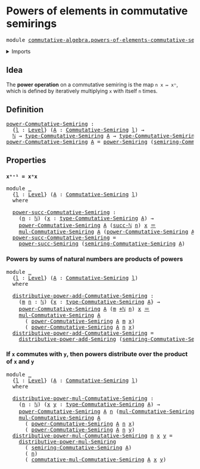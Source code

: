 # Powers of elements in commutative semirings

<pre class="Agda"><a id="56" class="Keyword">module</a> <a id="63" href="commutative-algebra.powers-of-elements-commutative-semirings.html" class="Module">commutative-algebra.powers-of-elements-commutative-semirings</a> <a id="124" class="Keyword">where</a>
</pre>
<details><summary>Imports</summary>

<pre class="Agda"><a id="180" class="Keyword">open</a> <a id="185" class="Keyword">import</a> <a id="192" href="commutative-algebra.commutative-semirings.html" class="Module">commutative-algebra.commutative-semirings</a>

<a id="235" class="Keyword">open</a> <a id="240" class="Keyword">import</a> <a id="247" href="elementary-number-theory.addition-natural-numbers.html" class="Module">elementary-number-theory.addition-natural-numbers</a>
<a id="297" class="Keyword">open</a> <a id="302" class="Keyword">import</a> <a id="309" href="elementary-number-theory.natural-numbers.html" class="Module">elementary-number-theory.natural-numbers</a>

<a id="351" class="Keyword">open</a> <a id="356" class="Keyword">import</a> <a id="363" href="foundation.identity-types.html" class="Module">foundation.identity-types</a>
<a id="389" class="Keyword">open</a> <a id="394" class="Keyword">import</a> <a id="401" href="foundation.universe-levels.html" class="Module">foundation.universe-levels</a>

<a id="429" class="Keyword">open</a> <a id="434" class="Keyword">import</a> <a id="441" href="ring-theory.powers-of-elements-semirings.html" class="Module">ring-theory.powers-of-elements-semirings</a>
</pre>
</details>

## Idea

The **power operation** on a commutative semiring is the map `n x ↦ xⁿ`, which
is defined by iteratively multiplying `x` with itself `n` times.

## Definition

<pre class="Agda"><a id="power-Commutative-Semiring"></a><a id="676" href="commutative-algebra.powers-of-elements-commutative-semirings.html#676" class="Function">power-Commutative-Semiring</a> <a id="703" class="Symbol">:</a>
  <a id="707" class="Symbol">{</a><a id="708" href="commutative-algebra.powers-of-elements-commutative-semirings.html#708" class="Bound">l</a> <a id="710" class="Symbol">:</a> <a id="712" href="Agda.Primitive.html#742" class="Postulate">Level</a><a id="717" class="Symbol">}</a> <a id="719" class="Symbol">(</a><a id="720" href="commutative-algebra.powers-of-elements-commutative-semirings.html#720" class="Bound">A</a> <a id="722" class="Symbol">:</a> <a id="724" href="commutative-algebra.commutative-semirings.html#1182" class="Function">Commutative-Semiring</a> <a id="745" href="commutative-algebra.powers-of-elements-commutative-semirings.html#708" class="Bound">l</a><a id="746" class="Symbol">)</a> <a id="748" class="Symbol">→</a>
  <a id="752" href="elementary-number-theory.natural-numbers.html#732" class="Datatype">ℕ</a> <a id="754" class="Symbol">→</a> <a id="756" href="commutative-algebra.commutative-semirings.html#1992" class="Function">type-Commutative-Semiring</a> <a id="782" href="commutative-algebra.powers-of-elements-commutative-semirings.html#720" class="Bound">A</a> <a id="784" class="Symbol">→</a> <a id="786" href="commutative-algebra.commutative-semirings.html#1992" class="Function">type-Commutative-Semiring</a> <a id="812" href="commutative-algebra.powers-of-elements-commutative-semirings.html#720" class="Bound">A</a>
<a id="814" href="commutative-algebra.powers-of-elements-commutative-semirings.html#676" class="Function">power-Commutative-Semiring</a> <a id="841" href="commutative-algebra.powers-of-elements-commutative-semirings.html#841" class="Bound">A</a> <a id="843" class="Symbol">=</a> <a id="845" href="ring-theory.powers-of-elements-semirings.html#675" class="Function">power-Semiring</a> <a id="860" class="Symbol">(</a><a id="861" href="commutative-algebra.commutative-semirings.html#1430" class="Function">semiring-Commutative-Semiring</a> <a id="891" href="commutative-algebra.powers-of-elements-commutative-semirings.html#841" class="Bound">A</a><a id="892" class="Symbol">)</a>
</pre>
## Properties

### `xⁿ⁺¹ = xⁿx`

<pre class="Agda"><a id="940" class="Keyword">module</a> <a id="947" href="commutative-algebra.powers-of-elements-commutative-semirings.html#947" class="Module">_</a>
  <a id="951" class="Symbol">{</a><a id="952" href="commutative-algebra.powers-of-elements-commutative-semirings.html#952" class="Bound">l</a> <a id="954" class="Symbol">:</a> <a id="956" href="Agda.Primitive.html#742" class="Postulate">Level</a><a id="961" class="Symbol">}</a> <a id="963" class="Symbol">(</a><a id="964" href="commutative-algebra.powers-of-elements-commutative-semirings.html#964" class="Bound">A</a> <a id="966" class="Symbol">:</a> <a id="968" href="commutative-algebra.commutative-semirings.html#1182" class="Function">Commutative-Semiring</a> <a id="989" href="commutative-algebra.powers-of-elements-commutative-semirings.html#952" class="Bound">l</a><a id="990" class="Symbol">)</a>
  <a id="994" class="Keyword">where</a>

  <a id="1003" href="commutative-algebra.powers-of-elements-commutative-semirings.html#1003" class="Function">power-succ-Commutative-Semiring</a> <a id="1035" class="Symbol">:</a>
    <a id="1041" class="Symbol">(</a><a id="1042" href="commutative-algebra.powers-of-elements-commutative-semirings.html#1042" class="Bound">n</a> <a id="1044" class="Symbol">:</a> <a id="1046" href="elementary-number-theory.natural-numbers.html#732" class="Datatype">ℕ</a><a id="1047" class="Symbol">)</a> <a id="1049" class="Symbol">(</a><a id="1050" href="commutative-algebra.powers-of-elements-commutative-semirings.html#1050" class="Bound">x</a> <a id="1052" class="Symbol">:</a> <a id="1054" href="commutative-algebra.commutative-semirings.html#1992" class="Function">type-Commutative-Semiring</a> <a id="1080" href="commutative-algebra.powers-of-elements-commutative-semirings.html#964" class="Bound">A</a><a id="1081" class="Symbol">)</a> <a id="1083" class="Symbol">→</a>
    <a id="1089" href="commutative-algebra.powers-of-elements-commutative-semirings.html#676" class="Function">power-Commutative-Semiring</a> <a id="1116" href="commutative-algebra.powers-of-elements-commutative-semirings.html#964" class="Bound">A</a> <a id="1118" class="Symbol">(</a><a id="1119" href="elementary-number-theory.natural-numbers.html#766" class="InductiveConstructor">succ-ℕ</a> <a id="1126" href="commutative-algebra.powers-of-elements-commutative-semirings.html#1042" class="Bound">n</a><a id="1127" class="Symbol">)</a> <a id="1129" href="commutative-algebra.powers-of-elements-commutative-semirings.html#1050" class="Bound">x</a> <a id="1131" href="foundation-core.identity-types.html#1953" class="Function Operator">＝</a>
    <a id="1137" href="commutative-algebra.commutative-semirings.html#5443" class="Function">mul-Commutative-Semiring</a> <a id="1162" href="commutative-algebra.powers-of-elements-commutative-semirings.html#964" class="Bound">A</a> <a id="1164" class="Symbol">(</a><a id="1165" href="commutative-algebra.powers-of-elements-commutative-semirings.html#676" class="Function">power-Commutative-Semiring</a> <a id="1192" href="commutative-algebra.powers-of-elements-commutative-semirings.html#964" class="Bound">A</a> <a id="1194" href="commutative-algebra.powers-of-elements-commutative-semirings.html#1042" class="Bound">n</a> <a id="1196" href="commutative-algebra.powers-of-elements-commutative-semirings.html#1050" class="Bound">x</a><a id="1197" class="Symbol">)</a> <a id="1199" href="commutative-algebra.powers-of-elements-commutative-semirings.html#1050" class="Bound">x</a>
  <a id="1203" href="commutative-algebra.powers-of-elements-commutative-semirings.html#1003" class="Function">power-succ-Commutative-Semiring</a> <a id="1235" class="Symbol">=</a>
    <a id="1241" href="ring-theory.powers-of-elements-semirings.html#1177" class="Function">power-succ-Semiring</a> <a id="1261" class="Symbol">(</a><a id="1262" href="commutative-algebra.commutative-semirings.html#1430" class="Function">semiring-Commutative-Semiring</a> <a id="1292" href="commutative-algebra.powers-of-elements-commutative-semirings.html#964" class="Bound">A</a><a id="1293" class="Symbol">)</a>
</pre>
### Powers by sums of natural numbers are products of powers

<pre class="Agda"><a id="1370" class="Keyword">module</a> <a id="1377" href="commutative-algebra.powers-of-elements-commutative-semirings.html#1377" class="Module">_</a>
  <a id="1381" class="Symbol">{</a><a id="1382" href="commutative-algebra.powers-of-elements-commutative-semirings.html#1382" class="Bound">l</a> <a id="1384" class="Symbol">:</a> <a id="1386" href="Agda.Primitive.html#742" class="Postulate">Level</a><a id="1391" class="Symbol">}</a> <a id="1393" class="Symbol">(</a><a id="1394" href="commutative-algebra.powers-of-elements-commutative-semirings.html#1394" class="Bound">A</a> <a id="1396" class="Symbol">:</a> <a id="1398" href="commutative-algebra.commutative-semirings.html#1182" class="Function">Commutative-Semiring</a> <a id="1419" href="commutative-algebra.powers-of-elements-commutative-semirings.html#1382" class="Bound">l</a><a id="1420" class="Symbol">)</a>
  <a id="1424" class="Keyword">where</a>

  <a id="1433" href="commutative-algebra.powers-of-elements-commutative-semirings.html#1433" class="Function">distributive-power-add-Commutative-Semiring</a> <a id="1477" class="Symbol">:</a>
    <a id="1483" class="Symbol">(</a><a id="1484" href="commutative-algebra.powers-of-elements-commutative-semirings.html#1484" class="Bound">m</a> <a id="1486" href="commutative-algebra.powers-of-elements-commutative-semirings.html#1486" class="Bound">n</a> <a id="1488" class="Symbol">:</a> <a id="1490" href="elementary-number-theory.natural-numbers.html#732" class="Datatype">ℕ</a><a id="1491" class="Symbol">)</a> <a id="1493" class="Symbol">{</a><a id="1494" href="commutative-algebra.powers-of-elements-commutative-semirings.html#1494" class="Bound">x</a> <a id="1496" class="Symbol">:</a> <a id="1498" href="commutative-algebra.commutative-semirings.html#1992" class="Function">type-Commutative-Semiring</a> <a id="1524" href="commutative-algebra.powers-of-elements-commutative-semirings.html#1394" class="Bound">A</a><a id="1525" class="Symbol">}</a> <a id="1527" class="Symbol">→</a>
    <a id="1533" href="commutative-algebra.powers-of-elements-commutative-semirings.html#676" class="Function">power-Commutative-Semiring</a> <a id="1560" href="commutative-algebra.powers-of-elements-commutative-semirings.html#1394" class="Bound">A</a> <a id="1562" class="Symbol">(</a><a id="1563" href="commutative-algebra.powers-of-elements-commutative-semirings.html#1484" class="Bound">m</a> <a id="1565" href="elementary-number-theory.addition-natural-numbers.html#879" class="Function Operator">+ℕ</a> <a id="1568" href="commutative-algebra.powers-of-elements-commutative-semirings.html#1486" class="Bound">n</a><a id="1569" class="Symbol">)</a> <a id="1571" href="commutative-algebra.powers-of-elements-commutative-semirings.html#1494" class="Bound">x</a> <a id="1573" href="foundation-core.identity-types.html#1953" class="Function Operator">＝</a>
    <a id="1579" href="commutative-algebra.commutative-semirings.html#5443" class="Function">mul-Commutative-Semiring</a> <a id="1604" href="commutative-algebra.powers-of-elements-commutative-semirings.html#1394" class="Bound">A</a>
      <a id="1612" class="Symbol">(</a> <a id="1614" href="commutative-algebra.powers-of-elements-commutative-semirings.html#676" class="Function">power-Commutative-Semiring</a> <a id="1641" href="commutative-algebra.powers-of-elements-commutative-semirings.html#1394" class="Bound">A</a> <a id="1643" href="commutative-algebra.powers-of-elements-commutative-semirings.html#1484" class="Bound">m</a> <a id="1645" href="commutative-algebra.powers-of-elements-commutative-semirings.html#1494" class="Bound">x</a><a id="1646" class="Symbol">)</a>
      <a id="1654" class="Symbol">(</a> <a id="1656" href="commutative-algebra.powers-of-elements-commutative-semirings.html#676" class="Function">power-Commutative-Semiring</a> <a id="1683" href="commutative-algebra.powers-of-elements-commutative-semirings.html#1394" class="Bound">A</a> <a id="1685" href="commutative-algebra.powers-of-elements-commutative-semirings.html#1486" class="Bound">n</a> <a id="1687" href="commutative-algebra.powers-of-elements-commutative-semirings.html#1494" class="Bound">x</a><a id="1688" class="Symbol">)</a>
  <a id="1692" href="commutative-algebra.powers-of-elements-commutative-semirings.html#1433" class="Function">distributive-power-add-Commutative-Semiring</a> <a id="1736" class="Symbol">=</a>
    <a id="1742" href="ring-theory.powers-of-elements-semirings.html#1810" class="Function">distributive-power-add-Semiring</a> <a id="1774" class="Symbol">(</a><a id="1775" href="commutative-algebra.commutative-semirings.html#1430" class="Function">semiring-Commutative-Semiring</a> <a id="1805" href="commutative-algebra.powers-of-elements-commutative-semirings.html#1394" class="Bound">A</a><a id="1806" class="Symbol">)</a>
</pre>
### If `x` commutes with `y`, then powers distribute over the product of `x` and `y`

<pre class="Agda"><a id="1907" class="Keyword">module</a> <a id="1914" href="commutative-algebra.powers-of-elements-commutative-semirings.html#1914" class="Module">_</a>
  <a id="1918" class="Symbol">{</a><a id="1919" href="commutative-algebra.powers-of-elements-commutative-semirings.html#1919" class="Bound">l</a> <a id="1921" class="Symbol">:</a> <a id="1923" href="Agda.Primitive.html#742" class="Postulate">Level</a><a id="1928" class="Symbol">}</a> <a id="1930" class="Symbol">(</a><a id="1931" href="commutative-algebra.powers-of-elements-commutative-semirings.html#1931" class="Bound">A</a> <a id="1933" class="Symbol">:</a> <a id="1935" href="commutative-algebra.commutative-semirings.html#1182" class="Function">Commutative-Semiring</a> <a id="1956" href="commutative-algebra.powers-of-elements-commutative-semirings.html#1919" class="Bound">l</a><a id="1957" class="Symbol">)</a>
  <a id="1961" class="Keyword">where</a>

  <a id="1970" href="commutative-algebra.powers-of-elements-commutative-semirings.html#1970" class="Function">distributive-power-mul-Commutative-Semiring</a> <a id="2014" class="Symbol">:</a>
    <a id="2020" class="Symbol">(</a><a id="2021" href="commutative-algebra.powers-of-elements-commutative-semirings.html#2021" class="Bound">n</a> <a id="2023" class="Symbol">:</a> <a id="2025" href="elementary-number-theory.natural-numbers.html#732" class="Datatype">ℕ</a><a id="2026" class="Symbol">)</a> <a id="2028" class="Symbol">(</a><a id="2029" href="commutative-algebra.powers-of-elements-commutative-semirings.html#2029" class="Bound">x</a> <a id="2031" href="commutative-algebra.powers-of-elements-commutative-semirings.html#2031" class="Bound">y</a> <a id="2033" class="Symbol">:</a> <a id="2035" href="commutative-algebra.commutative-semirings.html#1992" class="Function">type-Commutative-Semiring</a> <a id="2061" href="commutative-algebra.powers-of-elements-commutative-semirings.html#1931" class="Bound">A</a><a id="2062" class="Symbol">)</a> <a id="2064" class="Symbol">→</a>
    <a id="2070" href="commutative-algebra.powers-of-elements-commutative-semirings.html#676" class="Function">power-Commutative-Semiring</a> <a id="2097" href="commutative-algebra.powers-of-elements-commutative-semirings.html#1931" class="Bound">A</a> <a id="2099" href="commutative-algebra.powers-of-elements-commutative-semirings.html#2021" class="Bound">n</a> <a id="2101" class="Symbol">(</a><a id="2102" href="commutative-algebra.commutative-semirings.html#5443" class="Function">mul-Commutative-Semiring</a> <a id="2127" href="commutative-algebra.powers-of-elements-commutative-semirings.html#1931" class="Bound">A</a> <a id="2129" href="commutative-algebra.powers-of-elements-commutative-semirings.html#2029" class="Bound">x</a> <a id="2131" href="commutative-algebra.powers-of-elements-commutative-semirings.html#2031" class="Bound">y</a><a id="2132" class="Symbol">)</a> <a id="2134" href="foundation-core.identity-types.html#1953" class="Function Operator">＝</a>
    <a id="2140" href="commutative-algebra.commutative-semirings.html#5443" class="Function">mul-Commutative-Semiring</a> <a id="2165" href="commutative-algebra.powers-of-elements-commutative-semirings.html#1931" class="Bound">A</a>
      <a id="2173" class="Symbol">(</a> <a id="2175" href="commutative-algebra.powers-of-elements-commutative-semirings.html#676" class="Function">power-Commutative-Semiring</a> <a id="2202" href="commutative-algebra.powers-of-elements-commutative-semirings.html#1931" class="Bound">A</a> <a id="2204" href="commutative-algebra.powers-of-elements-commutative-semirings.html#2021" class="Bound">n</a> <a id="2206" href="commutative-algebra.powers-of-elements-commutative-semirings.html#2029" class="Bound">x</a><a id="2207" class="Symbol">)</a>
      <a id="2215" class="Symbol">(</a> <a id="2217" href="commutative-algebra.powers-of-elements-commutative-semirings.html#676" class="Function">power-Commutative-Semiring</a> <a id="2244" href="commutative-algebra.powers-of-elements-commutative-semirings.html#1931" class="Bound">A</a> <a id="2246" href="commutative-algebra.powers-of-elements-commutative-semirings.html#2021" class="Bound">n</a> <a id="2248" href="commutative-algebra.powers-of-elements-commutative-semirings.html#2031" class="Bound">y</a><a id="2249" class="Symbol">)</a>
  <a id="2253" href="commutative-algebra.powers-of-elements-commutative-semirings.html#1970" class="Function">distributive-power-mul-Commutative-Semiring</a> <a id="2297" href="commutative-algebra.powers-of-elements-commutative-semirings.html#2297" class="Bound">n</a> <a id="2299" href="commutative-algebra.powers-of-elements-commutative-semirings.html#2299" class="Bound">x</a> <a id="2301" href="commutative-algebra.powers-of-elements-commutative-semirings.html#2301" class="Bound">y</a> <a id="2303" class="Symbol">=</a>
    <a id="2309" href="ring-theory.powers-of-elements-semirings.html#3028" class="Function">distributive-power-mul-Semiring</a>
      <a id="2347" class="Symbol">(</a> <a id="2349" href="commutative-algebra.commutative-semirings.html#1430" class="Function">semiring-Commutative-Semiring</a> <a id="2379" href="commutative-algebra.powers-of-elements-commutative-semirings.html#1931" class="Bound">A</a><a id="2380" class="Symbol">)</a>
      <a id="2388" class="Symbol">(</a> <a id="2390" href="commutative-algebra.powers-of-elements-commutative-semirings.html#2297" class="Bound">n</a><a id="2391" class="Symbol">)</a>
      <a id="2399" class="Symbol">(</a> <a id="2401" href="commutative-algebra.commutative-semirings.html#7496" class="Function">commutative-mul-Commutative-Semiring</a> <a id="2438" href="commutative-algebra.powers-of-elements-commutative-semirings.html#1931" class="Bound">A</a> <a id="2440" href="commutative-algebra.powers-of-elements-commutative-semirings.html#2299" class="Bound">x</a> <a id="2442" href="commutative-algebra.powers-of-elements-commutative-semirings.html#2301" class="Bound">y</a><a id="2443" class="Symbol">)</a>
</pre>